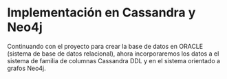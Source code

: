 # Implementación en Cassandra y Neo4j
Continuando con el proyecto para crear la base de datos en ORACLE (sistema de base de datos relacional), ahora incorporaremos los datos a el sistema de familia de columnas Cassandra DDL y en el sistema orientado a grafos Neo4j.
